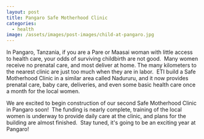 ```yaml
---
layout: post
title: Pangaro Safe Motherhood Clinic
categories:
  - health
image: /assets/images/post-images/child-at-pangaro.jpg
---
```


In Pangaro, Tanzania, if you are a Pare or Maasai woman with little access to health care, your odds of surviving childbirth are not good.  Many women receive no prenatal care, and most deliver at home. The many kilometers to the nearest clinic are just too much when they are in labor.  ETI build a Safe Motherhood Clinic in a similar area called Nadururu, and it now provides prenatal care, baby care, deliveries, and even some basic health care once a month for the local women.

We are excited to begin construction of our second Safe Motherhood Clinic in Pangaro soon!  The funding is nearly complete, training of the local women is underway to provide daily care at the clinic, and plans for the building are almost finished.  Stay tuned, it's going to be an exciting year at Pangaro!